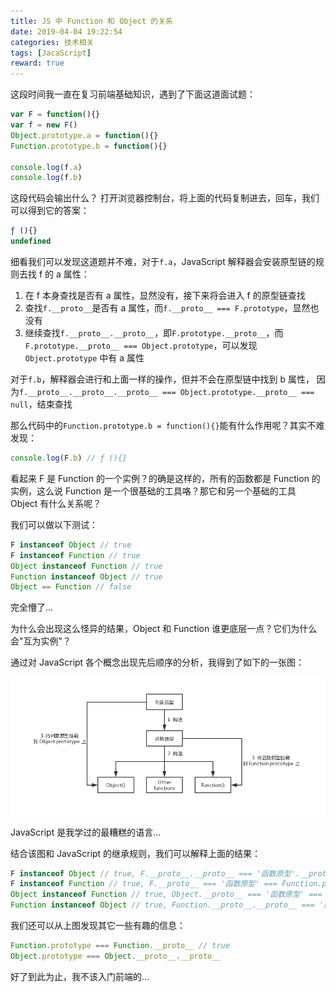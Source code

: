 ```yaml
---
title: JS 中 Function 和 Object 的关系
date: 2019-04-04 19:22:54
categories: 技术相关
tags: [JacaScript]
reward: true
---
```

这段时间我一直在复习前端基础知识，遇到了下面这道面试题：
```js
var F = function(){}
var f = new F()
Object.prototype.a = function(){}
Function.prototype.b = function(){}

console.log(f.a)
console.log(f.b)
```
这段代码会输出什么？
打开浏览器控制台，将上面的代码复制进去，回车，我们可以得到它的答案：
```js
ƒ (){}
undefined
```
细看我们可以发现这道题并不难，对于`f.a`，JavaScript 解释器会安装原型链的规则去找 f 的 a 属性：
1. 在 f 本身查找是否有 a 属性，显然没有，接下来将会进入 f 的原型链查找
1. 查找`f.__proto__`是否有 a 属性，而`f.__proto__ === F.prototype`，显然也没有
1. 继续查找`f.__proto__.__proto__`，即`F.prototype.__proto__`，而`F.prototype.__proto__ === Object.prototype`，可以发现`Object.prototype` 中有 a 属性

对于`f.b`，解释器会进行和上面一样的操作，但并不会在原型链中找到 b 属性， 因为`f.__proto__.__proto__.__proto__ === Object.prototype.__proto__ === null`，结束查找

那么代码中的`Function.prototype.b = function(){}`能有什么作用呢？其实不难发现：
```js
console.log(F.b) // ƒ (){}
```
看起来 F 是 Function 的一个实例？的确是这样的，所有的函数都是 Function 的实例，这么说 Function 是一个很基础的工具咯？那它和另一个基础的工具 Object 有什么关系呢？

我们可以做以下测试：
```js
F instanceof Object // true
F instanceof Function // true
Object instanceof Function // true
Function instanceof Object // true
Object == Function // false
```
完全懵了...

为什么会出现这么怪异的结果，Object 和 Function 谁更底层一点？它们为什么会"互为实例"？

通过对 JavaScript 各个概念出现先后顺序的分析，我得到了如下的一张图：

![Js_Function_Object.png](https://raw.githubusercontent.com/CS-Tao/github-content/master/contents/blog/image/others/Js_Function_Object.png)

JavaScript 是我学过的最糟糕的语言...

结合该图和 JavaScript 的继承规则，我们可以解释上面的结果：
```js
F instanceof Object // true, F.__proto__.__proto__ === '函数原型'.__proto__ === '对象原型' === Object.prototype
F instanceof Function // true, F.__proto__ === '函数原型' === Function.prototype
Object instanceof Function // true, Object.__proto__ === '函数原型' === Function.prototype
Function instanceof Object // true, Function.__proto__.__proto__ === '函数原型'.__proto__ === '对象原型' === Object.prototype
```
我们还可以从上图发现其它一些有趣的信息：
```js
Function.prototype === Function.__proto__ // true
Object.prototype === Object.__proto__.__proto__
```
好了到此为止，我不该入门前端的...
